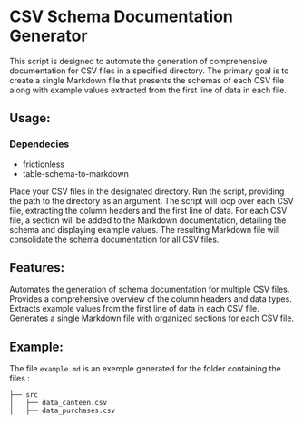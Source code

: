 # CSV Schema Documentation Generator

This script is designed to automate the generation of comprehensive documentation for CSV files in a specified directory. The primary goal is to create a single Markdown file that presents the schemas of each CSV file along with example values extracted from the first line of data in each file.

## Usage:

### Dependecies
* frictionless
* table-schema-to-markdown

Place your CSV files in the designated directory.
Run the script, providing the path to the directory as an argument.
The script will loop over each CSV file, extracting the column headers and the first line of data.
For each CSV file, a section will be added to the Markdown documentation, detailing the schema and displaying example values.
The resulting Markdown file will consolidate the schema documentation for all CSV files.

## Features:

Automates the generation of schema documentation for multiple CSV files.
Provides a comprehensive overview of the column headers and data types.
Extracts example values from the first line of data in each CSV file.
Generates a single Markdown file with organized sections for each CSV file.

## Example:

The file `example.md` is an exemple generated for the folder containing the files :
```
├── src
│   ├── data_canteen.csv
│   ├── data_purchases.csv
```



